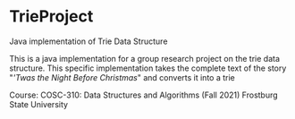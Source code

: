 # TrieProject
Java implementation of Trie Data Structure

This is a java implementation for a group research project on the trie data structure.
This specific implementation takes the complete text of the story "<i>'Twas the Night Before Christmas</i>" and converts it into a trie

Course: 
COSC-310: Data Structures and Algorithms (Fall 2021)
Frostburg State University
